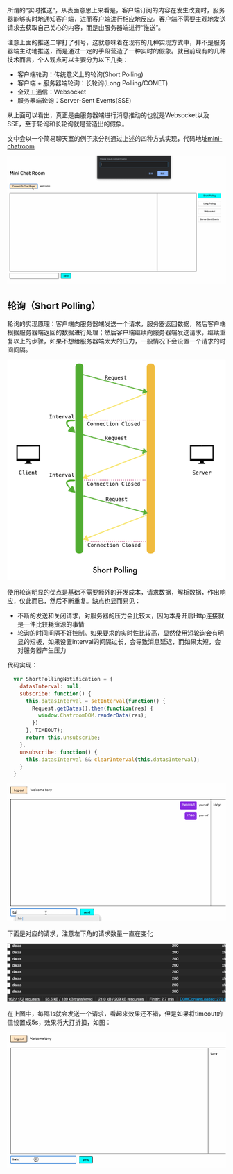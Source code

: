 所谓的“实时推送”，从表面意思上来看是，客户端订阅的内容在发生改变时，服务器能够实时地通知客户端，进而客户端进行相应地反应。客户端不需要主观地发送请求去获取自己关心的内容，而是由服务器端进行“推送”。

注意上面的推送二字打了引号，这就意味着在现有的几种实现方式中，并不是服务器端主动地推送，而是通过一定的手段营造了一种实时的假象。就目前现有的几种技术而言，个人观点可以主要分为以下几类：

- 客户端轮询：传统意义上的轮询(Short Polling)
- 客户端 + 服务器端轮询：长轮询(Long Polling/COMET)
- 全双工通信：Websocket
- 服务器端轮询：Server-Sent Events(SSE)

从上面可以看出，真正是由服务器端进行消息推动的也就是Websocket以及SSE，至于轮询和长轮询就是营造出的假象。

文中会以一个简易聊天室的例子来分别通过上述的四种方式实现，代码地址[mini-chatroom](https://github.com/Rynxiao/mini-chatroom)

![chatroom](./screenshots/overview.gif)

## 轮询（Short Polling）

轮询的实现原理：客户端向服务器端发送一个请求，服务器返回数据，然后客户端根据服务器端返回的数据进行处理；然后客户端继续向服务器端发送请求，继续重复以上的步骤，如果不想给服务器端太大的压力，一般情况下会设置一个请求的时间间隔。

![shortPolling](./screenshots/shortPolling.png)

使用轮询明显的优点是基础不需要额外的开发成本，请求数据，解析数据，作出响应，仅此而已，然后不断重复。缺点也显而易见：

- 不断的发送和关闭请求，对服务器的压力会比较大，因为本身开启Http连接就是一件比较耗资源的事情
- 轮询的时间间隔不好控制。如果要求的实时性比较高，显然使用短轮询会有明显的短板，如果设置interval的间隔过长，会导致消息延迟，而如果太短，会对服务器产生压力

代码实现：
```javascript
  var ShortPollingNotification = {
    datasInterval: null,
    subscribe: function() {
      this.datasInterval = setInterval(function() {
        Request.getDatas().then(function(res) {
          window.ChatroomDOM.renderData(res);
        })
      }, TIMEOUT);
      return this.unsubscribe;
    },
    unsubscribe: function() {
      this.datasInterval && clearInterval(this.datasInterval);
    }
  }
```

![shortPolling](screenshots/short1.gif)

下面是对应的请求，注意左下角的请求数量一直在变化

![shortNetwork](screenshots/shortNetwork.gif)

在上图中，每隔1s就会发送一个请求，看起来效果还不错，但是如果将timeout的值设置成5s，效果将大打折扣，如图：

![shortPolling5s](screenshots/short2.gif)



